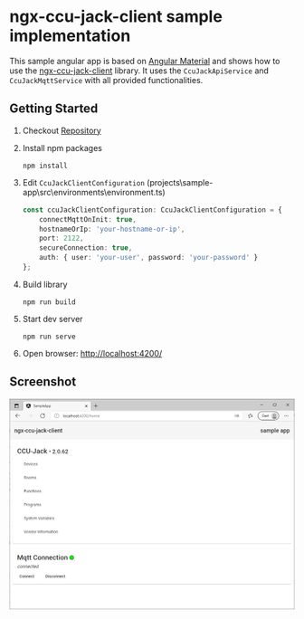 # ngx-ccu-jack-client sample implementation

This sample angular app is based on [Angular Material](https://material.angular.io/) and shows how to use the [ngx-ccu-jack-client](https://github.com/pottio/ngx-ccu-jack-client/tree/main/projects/ngx-ccu-jack-client) library. It uses the ```CcuJackApiService``` and ```CcuJackMqttService``` with all provided functionalities.

## Getting Started

1. Checkout [Repository](https://github.com/pottio/ngx-ccu-jack-client)
2. Install npm packages

    ```
    npm install
    ```

3. Edit ```CcuJackClientConfiguration``` (projects\sample-app\src\environments\environment.ts)

    ```typescript
    const ccuJackClientConfiguration: CcuJackClientConfiguration = {
        connectMqttOnInit: true,
        hostnameOrIp: 'your-hostname-or-ip',
        port: 2122,
        secureConnection: true,
        auth: { user: 'your-user', password: 'your-password' }
    };
    ```

4. Build library

    ```
    npm run build
    ```

5. Start dev server

    ```
    npm run serve
    ```

6. Open browser: <http://localhost:4200/>

## Screenshot

![Screenshot](doc/screen1.png)
